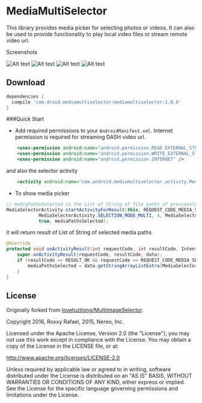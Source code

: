 MediaMultiSelector
===========

This library provides media picker for selecting photos or videos. It can also be used to provide
functionality to play local video files or stream remote video url.

Screenshots

![Alt text](/screenshots/Screenshot_a.png?raw=true "")
![Alt text](/screenshots/Screenshot_b.png?raw=true "")
![Alt text](/screenshots/Screenshot_c.png?raw=true "")
![Alt text](/screenshots/Screenshot_d.png?raw=true "")

Download
--------

```groovy
dependencies {
  compile 'com.droid.mediamultiselector:mediamultiselector:1.0.0'
}
```

###Quick Start

* Add required permissions to your `AndroidManifest.xml`. Internet permission is required for streaming DASH video url.
```xml
    <uses-permission android:name="android.permission.READ_EXTERNAL_STORAGE" />
    <uses-permission android:name="android.permission.WRITE_EXTERNAL_STORAGE" />
    <uses-permission android:name="android.permission.INTERNET" />
```
and also the selector activity
```xml
    <activity android:name="com.android.mediamultiselector.activity.MediaSelectorActivity" />
```

* To show media picker
```java
// mediaPathsSelected is the List of String of file paths of previously selected images/videos
MediaSelectorActivity.startActivityForResult(this, REQUEST_CODE_MEDIA_SELECT,
            MediaSelectorActivity.SELECTION_MODE_MULTI, 4, MediaSelectorActivity.MEDIA_TYPE_ALL,
            true, mediaPathsSelected);
```

it will return result of List of String of selected media paths
```java
@Override
protected void onActivityResult(int requestCode, int resultCode, Intent data) {
    super.onActivityResult(requestCode, resultCode, data);
    if (resultCode == RESULT_OK && requestCode == REQUEST_CODE_MEDIA_SELECT) {
        mediaPathsSelected = data.getStringArrayListExtra(MediaSelectorActivity.RESULTS_SELECTED_MEDIA);
    }
}
```

## License
Originally forked from [lovetuzitong/MultiImageSelector](https://github.com/lovetuzitong/MultiImageSelector).

Copyright 2016, Roxxy Rafael, 2015, Nereo, Inc.

Licensed under the Apache License, Version 2.0 (the "License"); you may not use this work except in compliance with the   License.
You may obtain a copy of the License in the LICENSE file, or at:

  http://www.apache.org/licenses/LICENSE-2.0

Unless required by applicable law or agreed to in writing, software distributed under the License is distributed on an "AS   IS" BASIS, WITHOUT WARRANTIES OR CONDITIONS OF ANY KIND, either express or implied. See the License for the specific language governing permissions and limitations under the License.